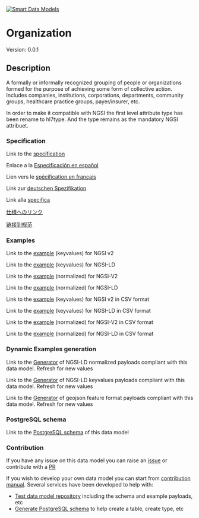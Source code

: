 [![Smart Data Models](https://smartdatamodels.org/wp-content/uploads/2022/01/SmartDataModels_logo.png "Logo")](https://smartdatamodels.org)
# Organization
Version: 0.0.1

## Description 

A formally or informally recognized grouping of people or organizations formed for the purpose of achieving some form of collective action.  Includes companies, institutions, corporations, departments, community groups, healthcare practice groups, payer/insurer, etc.

In order to make it compatible with NGSI the first level attribute type has been rename to hl7type. And the type remains as the mandatory NGSI attribuet.
### Specification

Link to the [specification](https://github.com/smart-data-models/dataModel.Hl7/blob/master/Organization/doc/spec.md)

Enlace a la [Especificación en español](https://github.com/smart-data-models/dataModel.Hl7/blob/master/Organization/doc/spec_ES.md)

Lien vers le [spécification en français](https://github.com/smart-data-models/dataModel.Hl7/blob/master/Organization/doc/spec_FR.md)

Link zur [deutschen Spezifikation](https://github.com/smart-data-models/dataModel.Hl7/blob/master/Organization/doc/spec_DE.md)

Link alla [specifica](https://github.com/smart-data-models/dataModel.Hl7/blob/master/Organization/doc/spec_IT.md)

[仕様へのリンク](https://github.com/smart-data-models/dataModel.Hl7/blob/master/Organization/doc/spec_JA.md)

[链接到规范](https://github.com/smart-data-models/dataModel.Hl7/blob/master/Organization/doc/spec_ZH.md)
### Examples

Link to the [example](https://smart-data-models.github.io/dataModel.Hl7/Organization/examples/example.json) (keyvalues) for NGSI v2

Link to the [example](https://smart-data-models.github.io/dataModel.Hl7/Organization/examples/example.jsonld) (keyvalues) for NGSI-LD

Link to the [example](https://smart-data-models.github.io/dataModel.Hl7/Organization/examples/example-normalized.json) (normalized) for NGSI-V2

Link to the [example](https://smart-data-models.github.io/dataModel.Hl7/Organization/examples/example-normalized.jsonld) (normalized) for NGSI-LD

Link to the [example](https://github.com/smart-data-models/dataModel.Hl7/blob/master/Organization/examples/example.json.csv) (keyvalues) for NGSI v2 in CSV format

Link to the [example](https://github.com/smart-data-models/dataModel.Hl7/blob/master/Organization/examples/example.jsonld.csv) (keyvalues) for NGSI-LD in CSV format

Link to the [example](https://github.com/smart-data-models/dataModel.Hl7/blob/master/Organization/examples/example-normalized.json.csv) (normalized) for NGSI-V2 in CSV format

Link to the [example](https://github.com/smart-data-models/dataModel.Hl7/blob/master/Organization/examples/example-normalized.jsonld.csv) (normalized) for NGSI-LD in CSV format
### Dynamic Examples generation

Link to the [Generator](https://smartdatamodels.org/extra/ngsi-ld_generator.php?schemaUrl=https://raw.githubusercontent.com/smart-data-models/dataModel.Hl7/master/Organization/schema.json&email=info@smartdatamodels.org) of NGSI-LD normalized payloads compliant with this data model. Refresh for new values

Link to the [Generator](https://smartdatamodels.org/extra/ngsi-ld_generator_keyvalues.php?schemaUrl=https://raw.githubusercontent.com/smart-data-models/dataModel.Hl7/master/Organization/schema.json&email=info@smartdatamodels.org) of NGSI-LD keyvalues payloads compliant with this data model. Refresh for new values

Link to the [Generator](https://smartdatamodels.org/extra/geojson_features_generator.php?schemaUrl=https://raw.githubusercontent.com/smart-data-models/dataModel.Hl7/master/Organization/schema.json&email=info@smartdatamodels.org) of geojson feature format payloads compliant with this data model. Refresh for new values
### PostgreSQL schema

Link to the [PostgreSQL schema](https://github.com/smart-data-models/dataModel.Hl7/blob/master/Organization/schema.sql) of this data model
### Contribution

 If you have any issue on this data model you can raise an [issue](https://github.com/smart-data-models/dataModel.Hl7/issues)  or contribute with a [PR](https://github.com/smart-data-models/dataModel.Hl7/pulls)

 If you wish to develop your own data model you can start from [contribution manual](https://bit.ly/contribution_manual). Several services have been developed to help with: 
 - [Test data model repository](https://smartdatamodels.org/index.php/data-models-contribution-api/) including the schema and example payloads, etc
 - [Generate PostgreSQL schema](https://smartdatamodels.org/index.php/sql-service/) to help create a table, create type, etc